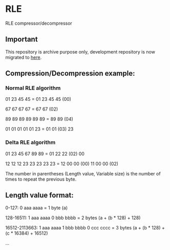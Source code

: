 # RLE
RLE compressor/decompressor

## Important
This repository is archive purpose only, development repository is now migrated to [here](https://gitlab.com/cam900/RLE).

## Compression/Decompression example:

### Normal RLE algorithm ###

01 23 45 45       = 01 23 45 45 (00)

67 67 67 67       = 67 67 (02)

89 89 89 89 89 89 = 89 89 (04)

01 01 01 01 01 23 = 01 01 (03) 23

### Delta RLE algorithm ###

01 23 45 67 89 89 = 01 22 22 (02) 00

12 12 12 23 23 23 23 23 = 12 00 00 (00) 11 00 00 (02)

The number in parentheses (Length value, Variable size) is the number of times to repeat the previous byte.


## Length value format:

0-127:         0 aaa aaaa                       = 1 byte  (a)

128-16511:     1 aaa aaaa 0 bbb bbbb            = 2 bytes (a + (b * 128) + 128)

16512-2113663: 1 aaa aaaa 1 bbb bbbb 0 ccc cccc = 3 bytes (a + (b * 128) + (c * 16384) + 16512)

...
